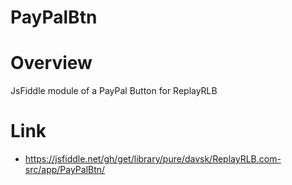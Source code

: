 # PayPalBtn

# Overview
JsFiddle module of a PayPal Button for ReplayRLB

# Link
* https://jsfiddle.net/gh/get/library/pure/davsk/ReplayRLB.com-src/app/PayPalBtn/
